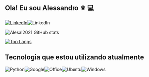 ## Ola! Eu sou Alessandro  ⚛️ 💻
[![LinkedIn](https://img.shields.io/badge/LinkedIn-0077B5?style=for-the-badge&logo=linkedin&logoColor=white)](https://www.linkedin.com/in/alessandro-lima-sal/)![LinkedIn](https://img.shields.io/badge/Instagram-E4405F?style=for-the-badge&logo=instagram&logoColor=white)

![Alesal2021 GitHub stats](https://github-readme-stats.vercel.app/api?username=Alesal2021&show_icons=true&theme=radical)

[![Top Langs](https://github-readme-stats.vercel.app/api/top-langs/?username=Alesal2021&layout=compact)](https://github.com/Alesal2021/github-readme-stats)
## Tecnologia que estou utilizando atualmente
![Python](https://img.shields.io/badge/Python-14354C?style=for-the-badge&logo=python&logoColor=white)![Google](https://img.shields.io/badge/Google_Cloud-4285F4?style=for-the-badge&logo=google-cloud&logoColor=white)![Office](https://img.shields.io/badge/Microsoft_Office-D83B01?style=for-the-badge&logo=microsoft-office&logoColor=white)![Ubuntu](https://img.shields.io/badge/Ubuntu-E95420?style=for-the-badge&logo=ubuntu&logoColor=white)![Windows](https://img.shields.io/badge/Windows-0078D6?style=for-the-badge&logo=windows&logoColor=white)

